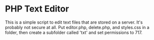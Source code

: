 # PHP Text Editor

This is a simple script to edit text files that are stored on a server. It's probably not secure at all. Put editor.php, delete.php, and styles.css in a folder, then create a subfolder called 'txt' and set permissions to 717.
